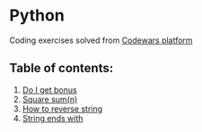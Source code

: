 # Python
Coding exercises solved from [Codewars platform](https://www.codewars.com/)

## Table of contents:
1. [Do I get bonus](./do-i-get-bonus/)
2. [Square sum(n)](./square-sum/)
3. [How to reverse string](./reversed-strings/)
4. [String ends with](./string-ends-with/)